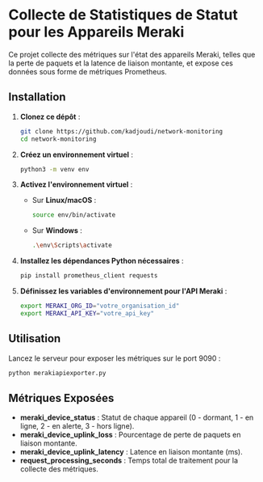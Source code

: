 # Collecte de Statistiques de Statut pour les Appareils Meraki

Ce projet collecte des métriques sur l'état des appareils Meraki, telles que la perte de paquets et la latence de liaison montante, et expose ces données sous forme de métriques Prometheus.

## Installation

1. **Clonez ce dépôt** :
    ```bash
    git clone https://github.com/kadjoudi/network-monitoring
    cd network-monitoring
    ```

2. **Créez un environnement virtuel** :
    ```bash
    python3 -m venv env
    ```

3. **Activez l'environnement virtuel** :
   - Sur **Linux/macOS** :
     ```bash
     source env/bin/activate
     ```
   - Sur **Windows** :
     ```bash
     .\env\Scripts\activate
     ```

4. **Installez les dépendances Python nécessaires** :
    ```bash
    pip install prometheus_client requests
    ```

5. **Définissez les variables d'environnement pour l'API Meraki** :
    ```bash
    export MERAKI_ORG_ID="votre_organisation_id"
    export MERAKI_API_KEY="votre_api_key"
    ```

## Utilisation

Lancez le serveur pour exposer les métriques sur le port 9090 :
```bash
python merakiapiexporter.py
```

## Métriques Exposées

- **meraki_device_status** : Statut de chaque appareil (0 - dormant, 1 - en ligne, 2 - en alerte, 3 - hors ligne).
- **meraki_device_uplink_loss** : Pourcentage de perte de paquets en liaison montante.
- **meraki_device_uplink_latency** : Latence en liaison montante (ms).
- **request_processing_seconds** : Temps total de traitement pour la collecte des métriques.

